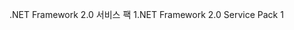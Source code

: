 <span data-ttu-id="3500c-101">.NET Framework 2.0 서비스 팩 1</span><span class="sxs-lookup"><span data-stu-id="3500c-101">.NET Framework 2.0 Service Pack 1</span></span>